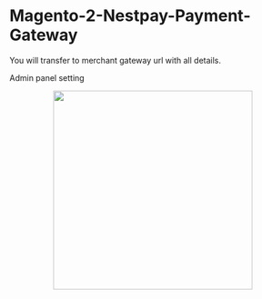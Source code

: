 # Magento-2-Nestpay-Payment-Gateway
You will transfer to merchant gateway url with all details.

Admin panel setting

<p align="center">
 <img src="https://github.com/rudracomputech/Magento-2-Nestpay-Payment-Gateway/adminscreen.png" width="350"/>

</p>
